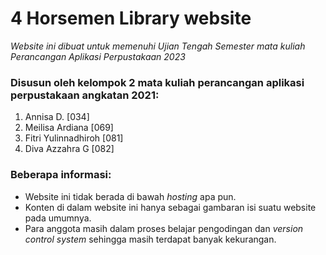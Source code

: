 # 4 Horsemen Library website
_Website ini dibuat untuk memenuhi Ujian Tengah Semester mata kuliah Perancangan Aplikasi Perpustakaan 2023_

### Disusun oleh kelompok 2 mata kuliah perancangan aplikasi perpustakaan angkatan 2021:
1. Annisa D. [034]
2. Meilisa Ardiana [069]
3. Fitri Yulinnadhiroh [081]
4. Diva Azzahra G [082]

### Beberapa informasi:
- Website ini tidak berada di bawah _hosting_ apa pun.
- Konten di dalam website ini hanya sebagai gambaran isi suatu website pada umumnya.
- Para anggota masih dalam proses belajar pengodingan dan _version control system_ sehingga masih terdapat banyak kekurangan.

